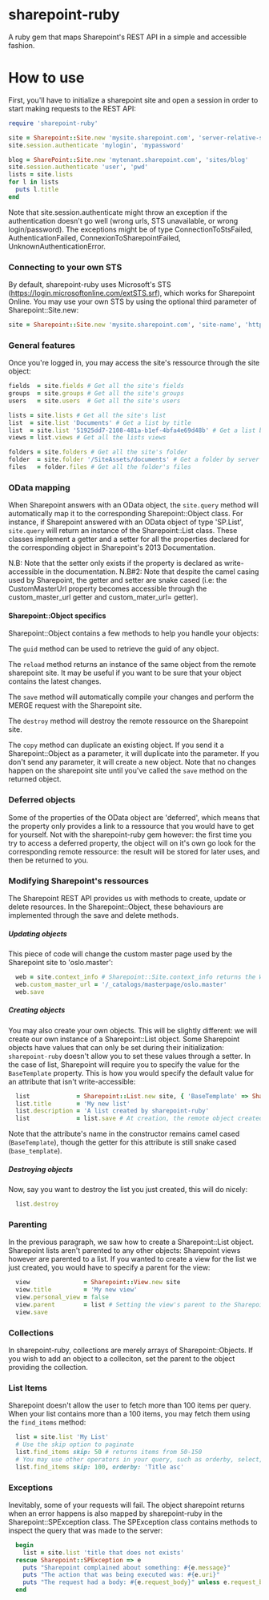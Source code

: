 sharepoint-ruby
===============
A ruby gem that maps Sharepoint's REST API in a simple and accessible fashion.

How to use
===============
First, you'll have to initialize a sharepoint site and open a session in order to start making requests to the REST API:

```Ruby
require 'sharepoint-ruby'

site = Sharepoint::Site.new 'mysite.sharepoint.com', 'server-relative-site-url'
site.session.authenticate 'mylogin', 'mypassword'

blog = SharePoint::Site.new 'mytenant.sharepoint.com', 'sites/blog'
site.session.authenticate 'user', 'pwd'
lists = site.lists
for l in lists
  puts l.title
end
```

Note that site.session.authenticate might throw an exception if the authentication doesn't go well (wrong urls, STS unavailable, or wrong login/password).
The exceptions might be of type ConnectionToStsFailed, AuthenticationFailed, ConnexionToSharepointFailed, UnknownAuthenticationError.

### Connecting to your own STS
By default, sharepoint-ruby uses Microsoft's STS (https://login.microsoftonline.com/extSTS.srf), which works for Sharepoint Online. You may use your own STS by using the optional third parameter of Sharepoint::Site.new:

```Ruby
site = Sharepoint::Site.new 'mysite.sharepoint.com', 'site-name', 'https://sts_url.com/extSTS.srf'
```

### General features

Once you're logged in, you may access the site's ressource through the site object:
```Ruby
fields  = site.fields # Get all the site's fields
groups  = site.groups # Get all the site's groups
users   = site.users  # Get all the site's users

lists = site.lists # Get all the site's list
list  = site.list 'Documents' # Get a list by title
list  = site.list '51925dd7-2108-481a-b1ef-4bfa4e69d48b' # Get a list by guid
views = list.views # Get all the lists views

folders = site.folders # Get all the site's folder
folder  = site.folder '/SiteAssets/documents' # Get a folder by server relative path
files   = folder.files # Get all the folder's files
```

### OData mapping
When Sharepoint answers with an OData object, the `site.query` method will automatically map it to the corresponding Sharepoint::Object class.
For instance, if Sharepoint answered with an OData object of type 'SP.List', `site.query` will return an instance of the Sharepoint::List class. These classes implement a getter and a setter for all the properties declared for the corresponding object in Sharepoint's 2013 Documentation.

N.B: Note that the setter only exists if the property is declared as write-accessible in the documentation.
N.B#2: Note that despite the camel casing used by Sharepoint, the getter and setter are snake cased (i.e: the CustomMasterUrl property becomes accessible through the custom_master_url getter and custom_mater_url= getter).

#### Sharepoint::Object specifics
Sharepoint::Object contains a few methods to help you handle your objects:

The `guid` method can be used to retrieve the guid of any object.

The `reload` method returns an instance of the same object from the remote sharepoint site. It may be useful if you want to be sure that your object contains the latest changes.

The `save` method will automatically compile your changes and perform the MERGE request with the Sharepoint site.

The `destroy` method will destroy the remote ressource on the Sharepoint site.

The `copy` method can duplicate an existing object. If you send it a Sharepoint::Object as a parameter, it will duplicate into the parameter. If you don't send any parameter, it will create a new object. Note that no changes happen on the sharepoint site until you've called the `save` method on the returned object.

### Deferred objects
Some of the properties of the OData object are 'deferred', which means that the property only provides a link to a ressource that you would have to get for yourself.
Not with the sharepoint-ruby gem however: the first time you try to access a deferred property, the object will on it's own go look for the corresponding remote ressource: the result will be stored for later uses, and then be returned to you.

### Modifying Sharepoint's ressources
The Sharepoint REST API provides us with methods to create, update or delete resources. In the Sharepoint::Object, these behaviours are implemented through the save and delete methods.

##### Updating objects
This piece of code will change the custom master page used by the Sharepoint site to 'oslo.master':
```Ruby
  web = site.context_info # Sharepoint::Site.context_info returns the Web object for the current site (see: http://msdn.microsoft.com/en-us/library/office/dn499819(v=office.15).aspx )
  web.custom_master_url = '/_catalogs/masterpage/oslo.master'
  web.save
```

##### Creating objects
You may also create your own objects. This will be slightly different: we will create our own instance of a Sharepoint::List object.
Some Sharepoint objects have values that can only be set during their initialization: `sharepoint-ruby` doesn't allow you to set these values through a setter.
In the case of list, Sharepoint will require you to specify the value for the `BaseTemplate` property. This is how you would specify the default value for an attribute that isn't write-accessible:
```Ruby
  list             = Sharepoint::List.new site, { 'BaseTemplate' => Sharepoint::LIST_TEMPLATE_TYPE[:GenericList] }
  list.title       = 'My new list'
  list.description = 'A list created by sharepoint-ruby'
  list             = list.save # At creation, the remote object created will be returned by the save method.
```
Note that the attribute's name in the constructor remains camel cased (`BaseTemplate`), though the getter for this attribute is still snake cased (`base_template`).

##### Destroying objects
Now, say you want to destroy the list you just created, this will do nicely:
```Ruby
  list.destroy
```

### Parenting
In the previous paragraph, we saw how to create a Sharepoint::List object. Sharepoint lists aren't parented to any other objects: Sharepoint views however are parented to a list. If you wanted to create a view for the list we just created, you would have to specify a parent for the view:

```Ruby
  view               = Sharepoint::View.new site
  view.title         = 'My new view'
  view.personal_view = false
  view.parent        = list # Setting the view's parent to the Sharepoint::List
  view.save
```

### Collections
In sharepoint-ruby, collections are merely arrays of Sharepoint::Objects. If you wish to add an object to a colleciton, set the parent to the object providing the collection.

### List Items
Sharepoint doesn't allow the user to fetch more than 100 items per query. When your list contains more than a 100 items, you may fetch them using the `find_items` method:

```Ruby
  list = site.list 'My List'
  # Use the skip option to paginate
  list.find_items skip: 50 # returns items from 50-150
  # You may use other operators in your query, such as orderby, select, filter and top:
  list.find_items skip: 100, orderby: 'Title asc'
```

### Exceptions
Inevitably, some of your requests will fail. The object sharepoint returns when an error happens is also mapped by sharepoint-ruby in the Sharepoint::SPException class.
The SPException class contains methods to inspect the query that was made to the server:

```Ruby
  begin
    list = site.list 'title that does not exists'
  rescue Sharepoint::SPException => e
    puts "Sharepoint complained about something: #{e.message}"
    puts "The action that was being executed was: #{e.uri}"
    puts "The request had a body: #{e.request_body}" unless e.request_body.nil?
  end
```

